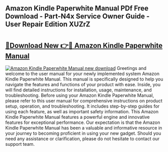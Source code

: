 ## Amazon Kindle Paperwhite Manual PDf Free Download - Part-N4x Service Owner Guide - User Repair Edition XUZrZ

# <h2><a href="http://bc36006.oget.top/?id=Amazon+Kindle+Paperwhite+Manual">🔗Download New 👉🔴 Amazon Kindle Paperwhite Manual</a></h2>

[![Amazon Kindle Paperwhite Manual new download](https://i.imgur.com/5g1atiW.png)](http://bc36006.oget.top/?id=Amazon+Kindle+Paperwhite+Manual)
Greetings and welcome to the user manual for your newly implemented system Amazon Kindle Paperwhite Manual. This manual is specifically designed to help you navigate the features and functions of your product with ease. Inside, you will find detailed instructions for installation, usage, maintenance, and troubleshooting. Before using your Amazon Kindle Paperwhite Manual, please refer to this user manual for comprehensive instructions on product setup, operation, and troubleshooting. It includes step-by-step guides for using each feature, as well as important safety information. This Amazon Kindle Paperwhite Manual features a powerful engine and innovative features for exceptional performance. Our expectation is that the Amazon Kindle Paperwhite Manual has been a valuable and informative resource in your journey to becoming proficient in using your new gadget. Should you need any assistance or clarification, please do not hesitate to contact our support team.

